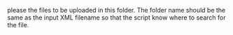 please the files to be uploaded in this folder.  The folder name should be the same as the input XML filename so that the script know where to search for the file.
